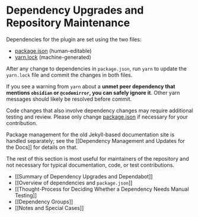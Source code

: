 # Dependency Upgrades and Repository Maintenance

Dependencies for the plugin are set using the two files:

- [package.json](https://github.com/obsidian-tasks-group/obsidian-tasks/blob/main/package.json)  (human-editable)
- [yarn.lock](https://github.com/obsidian-tasks-group/obsidian-tasks/blob/main/yarn.lock) (machine-generated)

After any change to dependencies in `package.json`, run `yarn` to update the `yarn.lock` file and commit the changes in both files.

If you see a warning from `yarn` about a **unmet peer dependency that mentions `obsidian` or `@codemirror`, you can safely ignore it**. Other yarn messages should likely be resolved before commit.

Code changes that also involve dependency changes may require additional testing and review.
Please only change [package.json](https://github.com/obsidian-tasks-group/obsidian-tasks/blob/main/package.json) if necessary for your contribution.

Package management for the old Jekyll-based documentation site is handled separately; see the [[Dependency Management and Updates for the Docs]] for details on that.

The rest of this section is most useful for maintainers of the repository and not necessary for typical documentation, code, or test contributions.

- [[Summary of Dependency Upgrades and Dependabot]]
- [[Overview of dependencies and `package.json`]]
- [[Thought-Process for Deciding Whether a Dependency Needs Manual Testing]]
- [[Dependency Groups]]
- [[Notes and Special Cases]]
